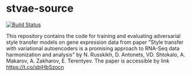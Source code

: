# stvae-source
[![Build Status](https://travis-ci.org/NRshka/stvae-source.svg?branch=master)](https://travis-ci.org/NRshka/stvae-source)

This repository contains the code for training and evaluating adversarial style transfer models on gene expression data from paper "Style transfer with variational autoencoders is a promising approach to RNA-Seq data harmonization and analysis" by  N. Russkikh, D. Antonets,  VD. Shtokalo, A. Makarov, A. Zakharov, E. Terentyev. The paper is accessible by link
 https://t.co/sbjHbSzocn 
 
 
 
